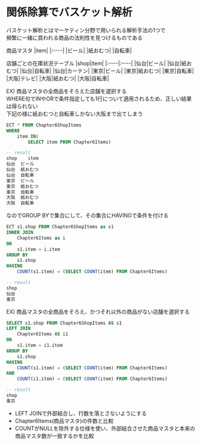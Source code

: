# 関係除算でバスケット解析
バスケット解析とはマーケティン分野で用いられる解析手法の1つで  
頻繁に一緒に買われる商品の法則性を見つけるものである

商品マスタ
|item|
|:----|
|ビール|
|紙おむつ|
|自転車|

店舗ごとの在庫状況テーブル
|shop|item|
|:----|:----|
|仙台|ビール|
|仙台|紙おむつ|
|仙台|自転車|
|仙台|カーテン|
|東京|ビール|
|東京|紙おむつ|
|東京|自転車|
|大阪|テレビ|
|大阪|紙おむつ|
|大阪|自転車|


EX) 商品マスタの全商品をそろえた店舗を選択する  
WHERE句でINやORで条件指定しても1行について適用されるため、正しい結果は得られない  
下記の様に紙おむつと自転車しかない大阪まで出てしまう
``` sql
ECT * FROM Chapter6ShopItems
WHERE
	item IN(
		SELECT item FROM Chapter6Items)

-- result
shop	item
仙台	ビール
仙台	紙おむつ
仙台	自転車
東京	ビール
東京	紙おむつ
東京	自転車
大阪	紙おむつ
大阪	自転車
```
なのでGROUP BYで集合にして、その集合にHAVINGで条件を付ける
``` sql
ECT s1.shop FROM Chapter6ShopItems as s1
INNER JOIN
	Chapter6Items as i
ON
	s1.item = i.item
GROUP BY
	s1.shop
HAVING
	COUNT(s1.item) = (SELECT COUNT(item) FROM Chapter6Items)

-- result
shop
仙台
東京
```

EX) 商品マスタの全商品をそろえ、かつそれ以外の商品がない店舗を選択する  
``` SQL
SELECT s1.shop FROM Chapter6ShopItems AS s1
LEFT JOIN
	Chapter6Items AS i1
ON
	s1.item = i1.item
GROUP BY
	s1.shop
HAVING
	COUNT(s1.item) = (SELECT COUNT(item) FROM Chapter6Items)
AND
	COUNT(i1.item) = (SELECT COUNT(item) FROM Chapter6Items)

-- result
shop
東京
```
- LEFT JOINで外部結合し、行数を落とさないようにする
- Chapter6Items(商品マスタ)の件数と比較
- COUNTがNULLを除外する仕様を使い、外部結合させた商品マスタと本来の商品マスタ数が一致するかを比較
